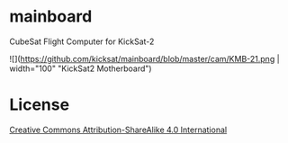 # mainboard

CubeSat Flight Computer for KickSat-2

![](https://github.com/kicksat/mainboard/blob/master/cam/KMB-21.png | width="100" "KickSat2 Motherboard")



# License

[Creative Commons Attribution-ShareAlike 4.0 International](https://creativecommons.org/licenses/by-sa/4.0/)
